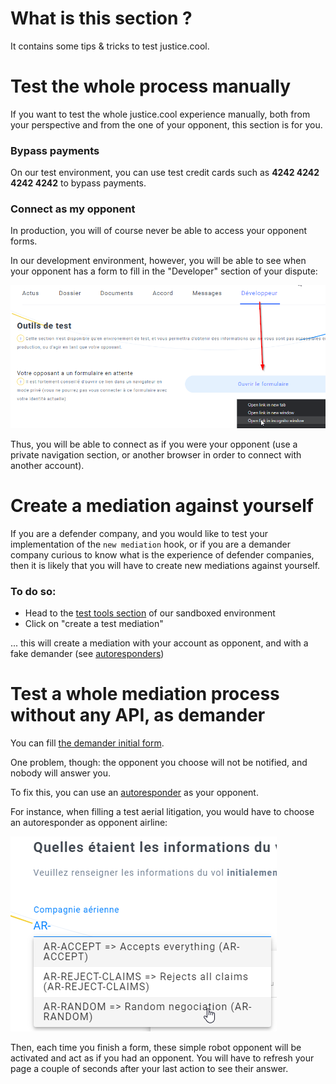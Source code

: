 # What is this section ?

It contains some tips & tricks to test justice.cool.


# Test the whole process manually

If you want to test the whole justice.cool experience manually, both from your perspective and from the one of your opponent, this section is for you.

### Bypass payments

On our test environment, you can use test credit cards such as **4242 4242 4242 4242** to bypass payments.

### Connect as my opponent

In production, you will of course never be able to access your opponent forms.

In our development environment, however, you will be able to see when your opponent has a form to fill in the "Developer" section of your dispute:

![go to form](_media/gotoform.png)

Thus, you will be able to connect as if you were your opponent (use a private navigation section, or another browser in order to connect with another account).



# Create a mediation against yourself

If you are a defender company, and you would like to test your implementation of the `new mediation` hook,
or if you are a demander company curious to know what is the experience of defender companies,
then it is likely that you will have to create new mediations against yourself.

### To do so:

- Head to the [test tools section](https://app.staging.justice.cool/dev/test-tools) of our sandboxed environment
- Click on "create a test mediation"

... this will create a mediation with your account as opponent, and with a fake demander (see [autoresponders](/auto-responders.md))


# Test a whole mediation process without any API, as demander

You can fill [the demander initial form](https://app.staging.justice.cool/form?reset=true).

One problem, though: the opponent you choose will not be notified, and nobody will answer you.

To fix this, you can use an [autoresponder](/auto-responders.md) as your opponent.

For instance, when filling a test aerial litigation, you would have to choose an autoresponder as opponent airline:


![logo](_media/ar-company.png)


Then, each time you finish a form, these simple robot opponent will be activated and act as if you had an opponent.
You will have to refresh your page a couple of seconds after your last action to see their answer.